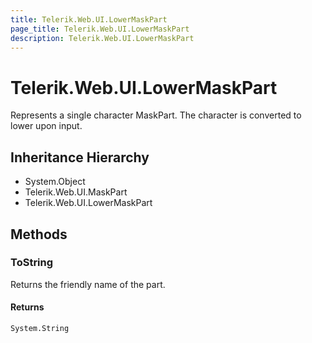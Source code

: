 ```yaml
---
title: Telerik.Web.UI.LowerMaskPart
page_title: Telerik.Web.UI.LowerMaskPart
description: Telerik.Web.UI.LowerMaskPart
---
```


# Telerik.Web.UI.LowerMaskPart

Represents a single character MaskPart. The character is converted to lower upon
            input.

## Inheritance Hierarchy

* System.Object
* Telerik.Web.UI.MaskPart
* Telerik.Web.UI.LowerMaskPart

## Methods

###  ToString

Returns the friendly name of the part.

#### Returns

`System.String` 

